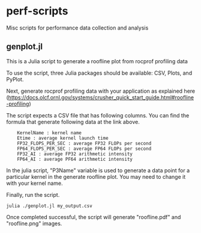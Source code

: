 # perf-scripts
Misc scripts for performance data collection and analysis


## genplot.jl 

This is a Julia script to generate a roofline plot from rocprof profiling data

To use the script, three Julia packages should be available: CSV, Plots, and PyPlot.

Next, generate rocprof profiling data with your application as explained here (https://docs.olcf.ornl.gov/systems/crusher_quick_start_guide.html#roofline-profiling)

The script expects a CSV file that has following columns. You can find the formula that generate following data at the link above.
```
    KernelName : kernel name
    Etime : average kernel launch time
    FP32_FLOPS_PER_SEC : average FP32 FLOPs per second
    FP64_FLOPS_PER_SEC : average FP64 FLOPs per second
    FP32_AI : average FP32 arithmetic intensity
    FP64_AI : average PF64 arithmetic intensity
```
In the julia script, "P3Name" variable is used to generate a data point for a particular kernel in the generate roofline plot. You may need to change it with your kernel name.

Finally, run the script.

   `julia ./genplot.jl my_output.csv`

Once completed successful, the script will generate "roofline.pdf" and "roofline.png" images.
